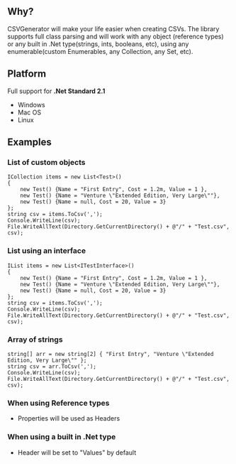 ## Why?

CSVGenerator will make your life easier when creating CSVs. 
The library supports full class parsing and will work with any object (reference types) or any built in .Net type(strings, ints, booleans, etc), using any enumerable(custom Enumerables, any Collection, any Set, etc).

## Platform

Full support for **.Net Standard 2.1**
- Windows
- Mac OS
- Linux

## Examples

### List of custom objects
```
ICollection items = new List<Test>()
{
    new Test() {Name = "First Entry", Cost = 1.2m, Value = 1 },
    new Test() {Name = "Venture \"Extended Edition, Very Large\""},
    new Test() {Name = null, Cost = 20, Value = 3}
};
string csv = items.ToCsv(',');
Console.WriteLine(csv);
File.WriteAllText(Directory.GetCurrentDirectory() + @"/" + "Test.csv", csv);
```
### List using an interface
```
IList items = new List<ITestInterface>()
{
    new Test() {Name = "First Entry", Cost = 1.2m, Value = 1 },
    new Test() {Name = "Venture \"Extended Edition, Very Large\""},
    new Test() {Name = null, Cost = 20, Value = 3}
};
string csv = items.ToCsv(',');
Console.WriteLine(csv);
File.WriteAllText(Directory.GetCurrentDirectory() + @"/" + "Test.csv", csv);
```
### Array of strings
```
string[] arr = new string[2] { "First Entry", "Venture \"Extended Edition, Very Large\"" };
string csv = arr.ToCsv(',');
Console.WriteLine(csv);
File.WriteAllText(Directory.GetCurrentDirectory() + @"/" + "Test.csv", csv);
```

### When using Reference types
- Properties will be used as Headers

### When using a built in .Net type
- Header will be set to "Values" by default

